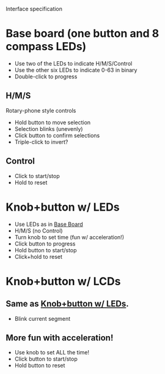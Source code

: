 Interface specification

# Base board (one button and 8 compass LEDs)
- Use two of the LEDs to indicate H/M/S/Control
- Use the other six LEDs to indicate 0-63 in binary
- Double-click to progress
## H/M/S
Rotary-phone style controls 
- Hold button to move selection
- Selection blinks (unevenly)
- Click button to confirm selections
- Triple-click to invert?
## Control
- Click to start/stop
- Hold to reset

# Knob+button w/ LEDs
- Use LEDs as in [Base Board](#base-board-one-button-and-8-compass-leds)
- H/M/S (no Control)
- Turn knob to set time (fun w/ acceleration!)
- Click button to progress
- Hold button to start/stop
- Click+hold to reset

# Knob+button w/ LCDs
## Same as [Knob+button w/ LEDs](knobbutton-w-leds).
- Blink current segment
## More fun with acceleration!
- Use knob to set ALL the time!
- Click button to start/stop
- Hold button to reset

